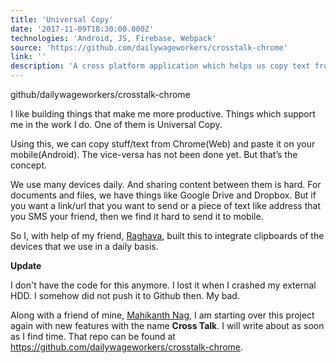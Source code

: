 ```yaml
---
title: 'Universal Copy'
date: '2017-11-09T18:30:00.000Z'
technologies: 'Android, JS, Firebase, Webpack'
source: 'https://github.com/dailywageworkers/crosstalk-chrome'
link: ''
description: 'A cross platform application which helps us copy text from one device to another. This is not into production yet. But, it will be sooner.'
---
```


github/dailywageworkers/crosstalk-chrome

I like building things that make me more productive. Things which support me in the work I do. One of them is Universal Copy.

Using this, we can copy stuff/text from Chrome(Web) and paste it on your mobile(Android). The vice-versa has not been done yet. But that’s the concept.

We use many devices daily. And sharing content between them is hard. For documents and files, we have things like Google Drive and Dropbox. But if you want a link/url that you want to send or a piece of text like address that you SMS your friend, then we find it hard to send it to mobile.

So I, with help of my friend, [Raghava](https://instagram.com/m_sairaghava), built this to integrate clipboards of the devices that we use in a daily basis.

**Update**

I don't have the code for this anymore. I lost it when I crashed my external HDD. I somehow did not push it to Github then. My bad.

Along with a friend of mine, [Mahikanth Nag](http://github.com/mahikanthnag), I am starting over this project again with new features with the name **Cross Talk**. I will write about as soon as I find time. That repo can be found at https://github.com/dailywageworkers/crosstalk-chrome.
